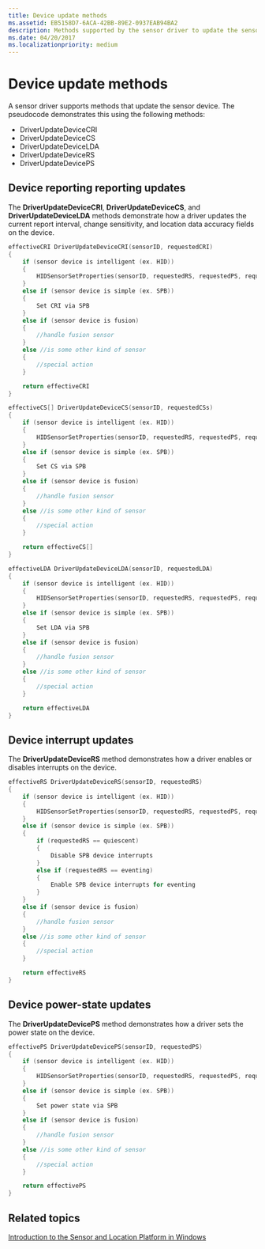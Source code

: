 ```yaml
---
title: Device update methods
ms.assetid: EB5158D7-6ACA-42BB-89E2-0937EAB94BA2
description: Methods supported by the sensor driver to update the sensor device.
ms.date: 04/20/2017
ms.localizationpriority: medium
---
```


# Device update methods


A sensor driver supports methods that update the sensor device. The pseudocode demonstrates this using the following methods:

-   DriverUpdateDeviceCRI
-   DriverUpdateDeviceCS
-   DriverUpdateDeviceLDA
-   DriverUpdateDeviceRS
-   DriverUpdateDevicePS

## Device reporting reporting updates


The **DriverUpdateDeviceCRI**, **DriverUpdateDeviceCS**, and **DriverUpdateDeviceLDA** methods demonstrate how a driver updates the current report interval, change sensitivity, and location data accuracy fields on the device.

```cpp
effectiveCRI DriverUpdateDeviceCRI(sensorID, requestedCRI)
{
    if (sensor device is intelligent (ex. HID))
    {
        HIDSensorSetProperties(sensorID, requestedRS, requestedPS, requestedCRI, requestedCS[], requestedLDA) //Driver issues USB/HID “SET_FEATURE” command to the sensor device
    }
    else if (sensor device is simple (ex. SPB))
    {
        Set CRI via SPB
    }
    else if (sensor device is fusion)
    {
        //handle fusion sensor
    }
    else //is some other kind of sensor
    {
        //special action
    }

    return effectiveCRI
}
```

```cpp
effectiveCS[] DriverUpdateDeviceCS(sensorID, requestedCSs)
{
    if (sensor device is intelligent (ex. HID))
    {
        HIDSensorSetProperties(sensorID, requestedRS, requestedPS, requestedCRI, requestedCS[], requestedLDA) // Driver issues USB/HID “SET_FEATURE” command to the sensor device
    }
    else if (sensor device is simple (ex. SPB))
    {
        Set CS via SPB
    }
    else if (sensor device is fusion)
    {
        //handle fusion sensor
    }
    else //is some other kind of sensor
    {
        //special action
    }

    return effectiveCS[]
}
```

```cpp
effectiveLDA DriverUpdateDeviceLDA(sensorID, requestedLDA)
{
    if (sensor device is intelligent (ex. HID))
    {
        HIDSensorSetProperties(sensorID, requestedRS, requestedPS, requestedCRI, requestedCS[], requestedLDA) // Driver issues USB/HID “SET_FEATURE” command to the sensor device
    }
    else if (sensor device is simple (ex. SPB))
    {
        Set LDA via SPB
    }
    else if (sensor device is fusion)
    {
        //handle fusion sensor
    }
    else //is some other kind of sensor
    {
        //special action
    }

    return effectiveLDA
}
```

## Device interrupt updates


The **DriverUpdateDeviceRS** method demonstrates how a driver enables or disables interrupts on the device.

```cpp
effectiveRS DriverUpdateDeviceRS(sensorID, requestedRS)
{
    if (sensor device is intelligent (ex. HID))
    {
        HIDSensorSetProperties(sensorID, requestedRS, requestedPS, requestedCRI, requestedCS[], requestedLDA) // Driver issues USB/HID “SET_FEATURE” command to the sensor device
    }
    else if (sensor device is simple (ex. SPB))
    {
        if (requestedRS == quiescent)
        {
            Disable SPB device interrupts
        }
        else if (requestedRS == eventing)
        {
            Enable SPB device interrupts for eventing
        }
    }
    else if (sensor device is fusion)
    {
        //handle fusion sensor
    }
    else //is some other kind of sensor
    {
        //special action
    }

    return effectiveRS
}
```

## Device power-state updates


The **DriverUpdateDevicePS** method demonstrates how a driver sets the power state on the device.

```cpp
effectivePS DriverUpdateDevicePS(sensorID, requestedPS)
{
    if (sensor device is intelligent (ex. HID))
    {
        HIDSensorSetProperties(sensorID, requestedRS, requestedPS, requestedCRI, requestedCS[], requestedLDA) // Driver issues USB/HID “SET_FEATURE” command to the sensor device
    }
    else if (sensor device is simple (ex. SPB))
    {
        Set power state via SPB
    }
    else if (sensor device is fusion)
    {
        //handle fusion sensor
    }
    else //is some other kind of sensor
    {
        //special action
    }

    return effectivePS
}
```

## Related topics

[Introduction to the Sensor and Location Platform in Windows](/windows-hardware/drivers/sensors/)

